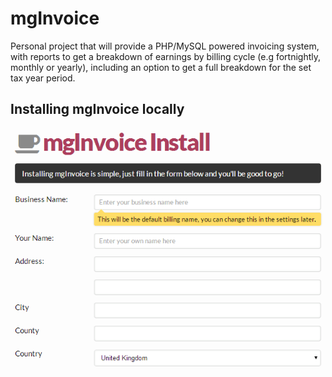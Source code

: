 mgInvoice
=========

Personal project that will provide a PHP/MySQL powered invoicing system, with reports to get a breakdown of earnings by billing cycle (e.g fortnightly, monthly or yearly), including an option to get a full breakdown for the set tax year period.

## Installing mgInvoice locally
![mgInvoice install](/images/readme/install.png)
